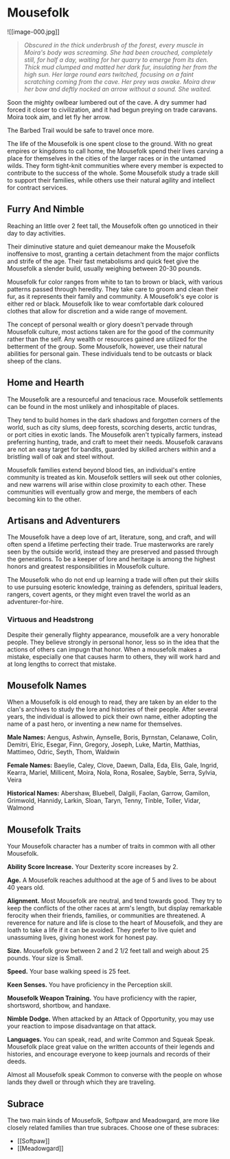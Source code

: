 # Mousefolk

![[image-000.jpg]]

> *Obscured in the thick underbrush of the forest, every muscle in Moira's body was screaming. She had been crouched, completely still, for half a day, waiting for her quarry to emerge from its den. Thick mud clumped and matted her dark fur, insulating her from the high sun. Her large round ears twitched, focusing on a faint scratching coming from the cave. Her prey was awake. Moira drew her bow and deftly nocked an arrow without a sound. She waited.*

Soon the mighty owlbear lumbered out of the cave. A dry summer had forced it closer to civilization, and it had begun preying on trade caravans. Moira took aim, and let fly her arrow.

The Barbed Trail would be safe to travel once more.

The life of the Mousefolk is one spent close to the ground. With no great empires or kingdoms to call home, the Mousefolk spend their lives carving a place for themselves in the cities of the larger races or in the untamed wilds. They form tight-knit communities where every member is expected to contribute to the success of the whole. Some Mousefolk study a trade skill to support their families, while others use their natural agility and intellect for contract services.

## Furry And Nimble

Reaching an little over 2 feet tall, the Mousefolk often go unnoticed in their day to day activities.

Their diminutive stature and quiet demeanour make the Mousefolk inoffensive to most, granting a certain detachment from the major conflicts and strife of the age. Their fast metabolisms and quick feet give the Mousefolk a slender build, usually weighing between 20-30 pounds.

Mousefolk fur color ranges from white to tan to brown or black, with various patterns passed through heredity. They take care to groom and clean their fur, as it represents their family and community. A Mousefolk's eye color is either red or black. Mousefolk like to wear comfortable dark coloured clothes that allow for discretion and a wide range of movement.

The concept of personal wealth or glory doesn't pervade through Mousefolk culture, most actions taken are for the good of the community rather than the self. Any wealth or resources gained are utilized for the betterment of the group. Some Mousefolk, however, use their natural abilities for personal gain. These individuals tend to be outcasts or black sheep of the clans.

## Home and Hearth

The Mousefolk are a resourceful and tenacious race. Mousefolk settlements can be found in the most unlikely and inhospitable of places.

They tend to build homes in the dark shadows and forgotten corners of the world, such as city slums, deep forests, scorching deserts, arctic tundras, or port cities in exotic lands. The Mousefolk aren't typically farmers, instead preferring hunting, trade, and craft to meet their needs. Mousefolk caravans are not an easy target for bandits, guarded by skilled archers within and a bristling wall of oak and steel without.

Mousefolk families extend beyond blood ties, an individual's entire community is treated as kin. Mousefolk settlers will seek out other colonies, and new warrens will arise within close proximity to each other. These communities will eventually grow and merge, the members of each becoming kin to the other.

## Artisans and Adventurers

The Mousefolk have a deep love of art, literature, song, and craft, and will often spend a lifetime perfecting their trade. True masterworks are rarely seen by the outside world, instead they are preserved and passed through the generations. To be a keeper of lore and heritage is among the highest honors and greatest responsibilities in Mousefolk culture.

The Mousefolk who do not end up learning a trade will often put their skills to use pursuing esoteric knowledge, training as defenders, spiritual leaders, rangers, covert agents, or they might even travel the world as an adventurer-for-hire.

### Virtuous and Headstrong

Despite their generally flighty appearance, mousefolk are a very honorable people. They believe strongly in personal honor, less so in the idea that the actions of others can impugn that honor. When a mousefolk makes a mistake, especially one that causes harm to others, they will work hard and at long lengths to correct that mistake.

## Mousefolk Names

When a Mousefolk is old enough to read, they are taken by an elder to the clan's archives to study the lore and histories of their people. After several years, the individual is allowed to pick their own name, either adopting the name of a past hero, or inventing a new name for themselves.

**Male Names:** Aengus, Ashwin, Aynselle, Boris, Byrnstan, Celanawe, Colin, Demitri, Elric, Esegar, Finn, Gregory, Joseph, Luke, Martin, Matthias, Mattimeo, Odric, Seyth, Thom, Waldwin

**Female Names:** Baeylie, Caley, Clove, Daewn, Dalla, Eda, Elis, Gale, Ingrid, Kearra, Mariel, Millicent, Moira, Nola, Rona, Rosalee, Sayble, Serra, Sylvia, Veira

**Historical Names:** Abershaw, Bluebell, Dalgili, Faolan, Garrow, Gamilon, Grimwold, Hannidy, Larkin, Sloan, Taryn, Tenny, Tinble, Toller, Vidar, Walmond

## Mousefolk Traits

Your Mousefolk character has a number of traits in common with all other Mousefolk.

**Ability Score Increase.** Your Dexterity score increases by 2.

**Age.** A Mousefolk reaches adulthood at the age of 5 and lives to be about 40 years old.

**Alignment.** Most Mousefolk are neutral, and tend towards good. They try to keep the conflicts of the other races at arm's length, but display remarkable ferocity when their friends, families, or communities are threatened. A reverence for nature and life is close to the heart of Mousefolk, and they are loath to take a life if it can be avoided. They prefer to live quiet and unassuming lives, giving honest work for honest pay.

**Size.** Mousefolk grow between 2 and 2 1/2 feet tall and weigh about 25 pounds. Your size is Small.

**Speed.** Your base walking speed is 25 feet.

**Keen Senses.** You have proficiency in the Perception skill.

**Mousefolk Weapon Training.** You have proficiency with the rapier, shortsword, shortbow, and handaxe.

**Nimble Dodge.** When attacked by an Attack of Opportunity, you may use your reaction to impose disadvantage on that attack.

**Languages.** You can speak, read, and write Common and Squeak Speak. Mousefolk place great value on the written accounts of their legends and histories, and encourage everyone to keep journals and records of their deeds.

Almost all Mousefolk speak Common to converse with the people on whose lands they dwell or through which they are traveling.

## Subrace

The two main kinds of Mousefolk, Softpaw and Meadowgard, are more like closely related families than true subraces. Choose one of these subraces:

- [[Softpaw]]
- [[Meadowgard]]

